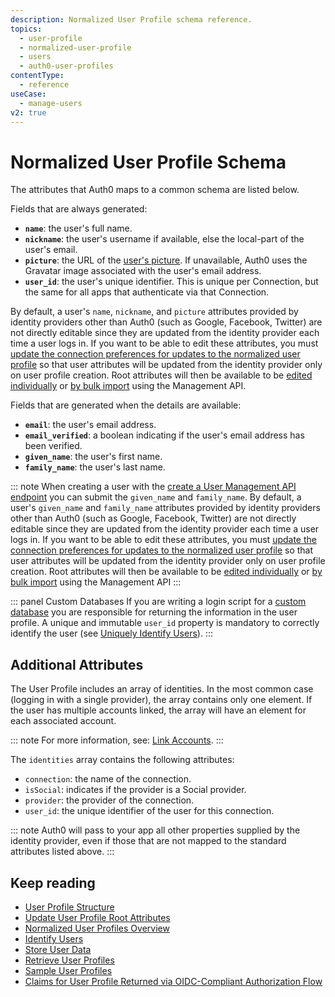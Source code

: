 ```yaml
---
description: Normalized User Profile schema reference. 
topics:
  - user-profile
  - normalized-user-profile
  - users
  - auth0-user-profiles
contentType:
  - reference
useCase:
  - manage-users
v2: true
---
```

# Normalized User Profile Schema

The attributes that Auth0 maps to a common schema are listed below.

Fields that are always generated:

* **`name`**: the user's full name.
* **`nickname`**: the user's username if available, else the local-part of the user's email.
* **`picture`**: the URL of the [user's picture](/users/guides/change-user-pictures). If unavailable, Auth0 uses the Gravatar image associated with the user's email address.
* **`user_id`**: the user's unique identifier. This is unique per Connection, but the same for all apps that authenticate via that Connection.

By default, a user's `name`, `nickname`, and `picture` attributes provided by identity providers other than Auth0 (such as Google, Facebook, Twitter) are not directly editable since they are updated from the identity provider each time a user logs in. If you want to be able to edit these attributes, you must [update the connection preferences for updates to the normalized user profile](/dashboard/guides/connections/update-connection-user-root-attributes) so that user attributes will be updated from the identity provider only on user profile creation. Root attributes will then be available to be [edited individually](/api/management/guides/users/update-root-attributes-users) or [by bulk import](/api/management/guides/users/update-root-attributes-users) using the Management API.

Fields that are generated when the details are available:

* **`email`**: the user's email address.
* **`email_verified`**: a boolean indicating if the user's email address has been verified.
* **`given_name`**: the user's first name.
* **`family_name`**: the user's last name.

::: note
When creating a user with the [create a User Management API endpoint](/api/management/v2#!/Users/post_users) you can submit the `given_name` and `family_name`. By default, a user's `given_name` and `family_name` attributes provided by identity providers other than Auth0 (such as Google, Facebook, Twitter) are not directly editable since they are updated from the identity provider each time a user logs in. If you want to be able to edit these attributes, you must [update the connection preferences for updates to the normalized user profile](/dashboard/guides/connections/update-connection-user-root-attributes) so that user attributes will be updated from the identity provider only on user profile creation. Root attributes will then be available to be [edited individually](/api/management/guides/users/update-root-attributes-users) or [by bulk import](/api/management/guides/users/update-root-attributes-users) using the Management API
:::

::: panel Custom Databases
If you are writing a login script for a [custom database](/connections/database/mysql) you are responsible for returning the information in the user profile. A unique and immutable `user_id` property is mandatory to correctly identify the user (see [Uniquely Identify Users](/users/normalized/auth0/identify-users)).
:::

## Additional Attributes

The User Profile includes an array of identities. In the most common case (logging in with a single provider), the array contains only one element. If the user has multiple accounts linked, the array will have an element for each associated account.

::: note
For more information, see: [Link Accounts](/link-accounts).
:::

The `identities` array contains the following attributes:

* `connection`: the name of the connection.
* `isSocial`: indicates if the provider is a Social provider.
* `provider`: the provider of the connection.
* `user_id`: the unique identifier of the user for this connection.

::: note
Auth0 will pass to your app all other properties supplied by the identity provider, even if those that are not mapped to the standard attributes listed above.
:::

## Keep reading

* [User Profile Structure](/users/references/user-profile-structure)
* [Update User Profile Root Attributes](/users/normalized/auth0/update-root-attributes)
* [Normalized User Profiles Overview](/users/normalized)
* [Identify Users](/users/normalized/auth0/identify-users)
* [Store User Data](/users/normalized/auth0/store-user-data)
* [Retrieve User Profiles](/users/search)
* [Sample User Profiles](/users/normalized/auth0/sample-user-profiles)
* [Claims for User Profile Returned via OIDC-Compliant Authorization Flow](/users/normalized/oidc)
